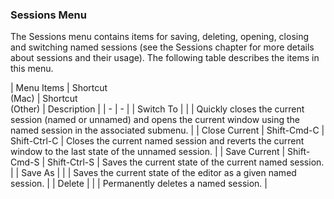 ### Sessions Menu

The Sessions menu contains items for saving, deleting, opening, closing and switching named sessions (see the Sessions chapter for more details about sessions and their usage).  The following table describes the items in this menu.

| Menu Items | Shortcut<br>(Mac) | Shortcut<br>(Other) | Description |
| - | - |
| Switch To | | | Quickly closes the current session (named or unnamed) and opens the current window using the named session in the associated submenu. |
| Close Current | Shift-Cmd-C | Shift-Ctrl-C | Closes the current named session and reverts the current window to the last state of the unnamed session. |
| Save Current | Shift-Cmd-S | Shift-Ctrl-S | Saves the current state of the current named session. |
| Save As | | | Saves the current state of the editor as a given named session. |
| Delete | | | Permanently deletes a named session. |